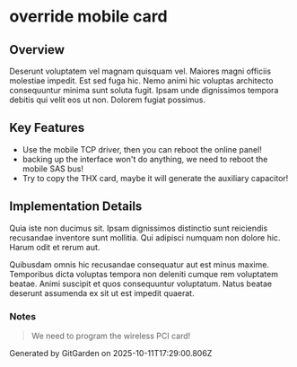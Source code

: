 # override mobile card

## Overview
Deserunt voluptatem vel magnam quisquam vel. Maiores magni officiis molestiae impedit. Est sed fuga hic. Nemo animi hic voluptas architecto consequuntur minima sunt soluta fugit. Ipsam unde dignissimos tempora debitis qui velit eos ut non. Dolorem fugiat possimus.

## Key Features
- Use the mobile TCP driver, then you can reboot the online panel!
- backing up the interface won't do anything, we need to reboot the mobile SAS bus!
- Try to copy the THX card, maybe it will generate the auxiliary capacitor!

## Implementation Details
Quia iste non ducimus sit. Ipsam dignissimos distinctio sunt reiciendis recusandae inventore sunt mollitia. Qui adipisci numquam non dolore hic. Harum odit et rerum aut.
 Quibusdam omnis hic recusandae consequatur aut est minus maxime. Temporibus dicta voluptas tempora non deleniti cumque rem voluptatem beatae. Animi suscipit et quos consequuntur voluptatum. Natus beatae deserunt assumenda ex sit ut est impedit quaerat.

### Notes
> We need to program the wireless PCI card!

Generated by GitGarden on 2025-10-11T17:29:00.806Z